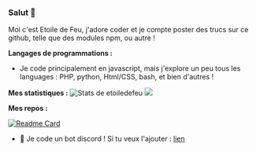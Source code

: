 ### Salut 👋


Moi c'est Etoile de Feu, j'adore coder et je compte poster des trucs sur ce github, telle que des modules npm, ou autre !




**Langages de programmations :**

+ Je code principalement en javascript, mais j'explore un peu tous les languages : PHP, python, Html/CSS, bash, et bien d'autres !

**Mes statistiques :**
![Stats de etoiledefeu](https://github-readme-stats.vercel.app/api?username=etoiledefeu&show_icons=true&theme=tokyonight)
![](https://komarev.com/ghpvc/?username=etoiledefeu&color=blue)

**Mes repos :**

[![Readme Card](https://github-readme-stats.vercel.app/api/pin/?username=etoiledefeu&repo=sbot-docs)](https://github.com/anuraghazra/github-readme-stats)



+ 🤖 Je code un bot discord ! Si tu veux l'ajouter : [lien](https://top.gg/bot/988866995393024040)
